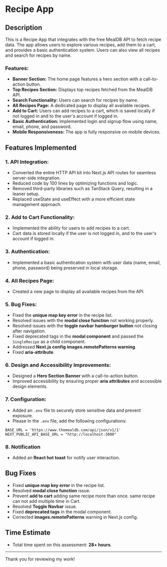 # Recipe App

## Description

This is a Recipe App that integrates with the free MealDB API to fetch recipe data. The app allows users to explore various recipes, add them to a cart, and provides a basic authentication system. Users can also view all recipes and search for recipes by name.

### Features:

- **Banner Section:** The home page features a hero section with a call-to-action button.
- **Top Recipes Section:** Displays top recipes fetched from the MealDB API.
- **Search Functionality:** Users can search for recipes by name.
- **All Recipes Page:** A dedicated page to display all available recipes.
- **Add to Cart:** Users can add recipes to a cart, which is saved locally if not logged in and to the user's account if logged in.
- **Basic Authentication:** Implemented login and signup flow using name, email, phone, and password.
- **Mobile Responsiveness:** The app is fully responsive on mobile devices.

## Features Implemented

### 1. **API Integration:**

- Converted the entire HTTP API kit into Next.js API routes for seamless server-side integration.
- Reduced code by 100 lines by optimizing functions and logic.
- Removed third-party libraries such as TanStack Query, resulting in a leaner setup.
- Replaced useState and useEffect with a more efficient state management approach.

### 2. **Add to Cart Functionality:**

- Implemented the ability for users to add recipes to a cart.
- Cart data is stored locally if the user is not logged in, and to the user's account if logged in.

### 3. **Authentication:**

- Implemented a basic authentication system with user data (name, email, phone, password) being preserved in local storage.

### 4. **All Recipes Page:**

- Created a new page to display all available recipes from the API.

### 5. **Bug Fixes:**
   - Fixed the **unique map key error** in the recipe list.
   - Resolved issues with the **modal close function** not working properly.
   - Resolved issues with the **toggle navbar hamburger button** not closing after navigation.
   - Fixed deprecated tags in the **modal component** and passed the `SingleRecipe` as a child component.
   - Addressed **Next.js config images.remotePatterns warning**.
   - Fixed **aria-attribute**.

### 6. **Design and Accessibility Improvements:**

- Designed a **Hero Section Banner** with a call-to-action button.
- Improved accessibility by ensuring proper **aria attributes** and accessible design elements.

### 7. **Configuration:**

- Added an `.env` file to securely store sensitive data and prevent exposure.
- Please In the `.env` file, add the following configurations:

```plaintext
BASE_URL = 'https://www.themealdb.com/api/json/v1/1'
NEXT_PUBLIC_API_BASE_URL = "http://localhost:3000"
```
### 8. **Notification**

- Added an **React hot toast** for notify user interaction.

## Bug Fixes

- Fixed **unique map key error** in the recipe list.
- Resolved **modal close function** issue.
- Prevent **add to cart** adding same recipe more than once. same recipe can not add multiple time in Cart.
- Resolved **Toggle Navbar** issue.
- Fixed **deprecated tags** in the modal component.
- Corrected **images.remotePatterns** warning in Next.js config.

## Time Estimate

- Total time spent on this assessment: **28+ hours**.

---

Thank you for reviewing my work!
